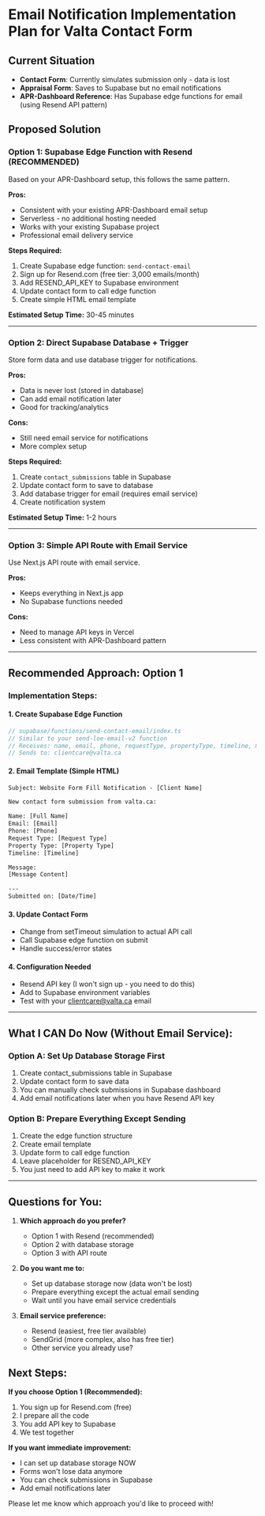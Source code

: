 # Email Notification Implementation Plan for Valta Contact Form

## Current Situation
- **Contact Form**: Currently simulates submission only - data is lost
- **Appraisal Form**: Saves to Supabase but no email notifications
- **APR-Dashboard Reference**: Has Supabase edge functions for email (using Resend API pattern)

## Proposed Solution

### Option 1: Supabase Edge Function with Resend (RECOMMENDED)
Based on your APR-Dashboard setup, this follows the same pattern.

**Pros:**
- Consistent with your existing APR-Dashboard email setup
- Serverless - no additional hosting needed
- Works with your existing Supabase project
- Professional email delivery service

**Steps Required:**
1. Create Supabase edge function: `send-contact-email`
2. Sign up for Resend.com (free tier: 3,000 emails/month)
3. Add RESEND_API_KEY to Supabase environment
4. Update contact form to call edge function
5. Create simple HTML email template

**Estimated Setup Time:** 30-45 minutes

---

### Option 2: Direct Supabase Database + Trigger
Store form data and use database trigger for notifications.

**Pros:**
- Data is never lost (stored in database)
- Can add email notification later
- Good for tracking/analytics

**Cons:**
- Still need email service for notifications
- More complex setup

**Steps Required:**
1. Create `contact_submissions` table in Supabase
2. Update contact form to save to database
3. Add database trigger for email (requires email service)
4. Create notification system

**Estimated Setup Time:** 1-2 hours

---

### Option 3: Simple API Route with Email Service
Use Next.js API route with email service.

**Pros:**
- Keeps everything in Next.js app
- No Supabase functions needed

**Cons:**
- Need to manage API keys in Vercel
- Less consistent with APR-Dashboard pattern

---

## Recommended Approach: Option 1

### Implementation Steps:

#### 1. Create Supabase Edge Function
```typescript
// supabase/functions/send-contact-email/index.ts
// Similar to your send-loe-email-v2 function
// Receives: name, email, phone, requestType, propertyType, timeline, message
// Sends to: clientcare@valta.ca
```

#### 2. Email Template (Simple HTML)
```html
Subject: Website Form Fill Notification - [Client Name]

New contact form submission from valta.ca:

Name: [Full Name]
Email: [Email]
Phone: [Phone]
Request Type: [Request Type]
Property Type: [Property Type]
Timeline: [Timeline]

Message:
[Message Content]

---
Submitted on: [Date/Time]
```

#### 3. Update Contact Form
- Change from setTimeout simulation to actual API call
- Call Supabase edge function on submit
- Handle success/error states

#### 4. Configuration Needed
- Resend API key (I won't sign up - you need to do this)
- Add to Supabase environment variables
- Test with your clientcare@valta.ca email

---

## What I CAN Do Now (Without Email Service):

### Option A: Set Up Database Storage First
1. Create contact_submissions table in Supabase
2. Update contact form to save data
3. You can manually check submissions in Supabase dashboard
4. Add email notifications later when you have Resend API key

### Option B: Prepare Everything Except Sending
1. Create the edge function structure
2. Create email template
3. Update form to call edge function
4. Leave placeholder for RESEND_API_KEY
5. You just need to add API key to make it work

---

## Questions for You:

1. **Which approach do you prefer?** 
   - Option 1 with Resend (recommended)
   - Option 2 with database storage
   - Option 3 with API route

2. **Do you want me to:**
   - Set up database storage now (data won't be lost)
   - Prepare everything except the actual email sending
   - Wait until you have email service credentials

3. **Email service preference:**
   - Resend (easiest, free tier available)
   - SendGrid (more complex, also has free tier)
   - Other service you already use?

## Next Steps:

**If you choose Option 1 (Recommended):**
1. You sign up for Resend.com (free)
2. I prepare all the code
3. You add API key to Supabase
4. We test together

**If you want immediate improvement:**
- I can set up database storage NOW
- Forms won't lose data anymore
- You can check submissions in Supabase
- Add email notifications later

Please let me know which approach you'd like to proceed with!